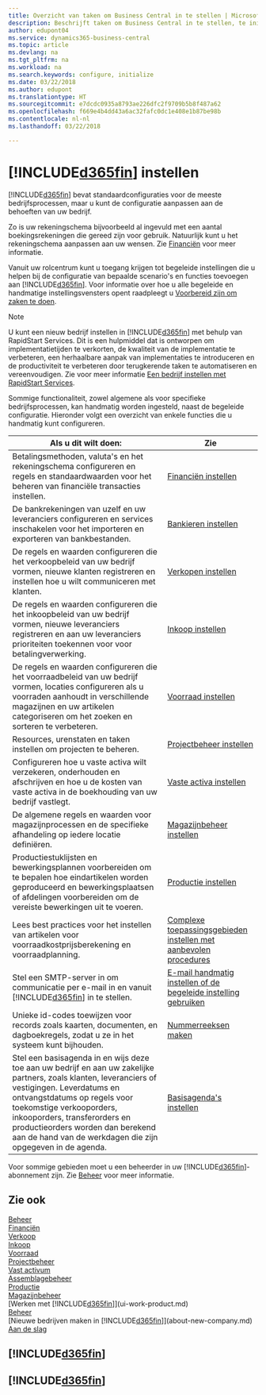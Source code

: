 ```yaml
---
title: Overzicht van taken om Business Central in te stellen | Microsoft Docs
description: Beschrijft taken om Business Central in te stellen, te initialiseren en te configureren naar uw behoeften.
author: edupont04
ms.service: dynamics365-business-central
ms.topic: article
ms.devlang: na
ms.tgt_pltfrm: na
ms.workload: na
ms.search.keywords: configure, initialize
ms.date: 03/22/2018
ms.author: edupont
ms.translationtype: HT
ms.sourcegitcommit: e7dcdc0935a8793ae226dfc2f9709b5b8f487a62
ms.openlocfilehash: f669e4b4dd43a6ac32fafc0dc1e408e1b87be98b
ms.contentlocale: nl-nl
ms.lasthandoff: 03/22/2018

---
```

# <a name="setting-up-included365finincludesd365finmdmd"></a>[!INCLUDE[d365fin](includes/d365fin_md.md)] instellen
[!INCLUDE[d365fin](includes/d365fin_md.md)] bevat standaardconfiguraties voor de meeste bedrijfsprocessen, maar u kunt de configuratie aanpassen aan de behoeften van uw bedrijf.

Zo is uw rekeningschema bijvoorbeeld al ingevuld met een aantal boekingsrekeningen die gereed zijn voor gebruik. Natuurlijk kunt u het rekeningschema aanpassen aan uw wensen. Zie [Financiën](finance.md) voor meer informatie.

Vanuit uw rolcentrum kunt u toegang krijgen tot begeleide instellingen die u helpen bij de configuratie van bepaalde scenario's en functies toevoegen aan [!INCLUDE[d365fin](includes/d365fin_md.md)]. Voor informatie over hoe u alle begeleide en handmatige instellingsvensters opent raadpleegt u [Voorbereid zijn om zaken te doen](ui-get-ready-business.md).

> [!NOTE]
> U kunt een nieuw bedrijf instellen in [!INCLUDE[d365fin](includes/d365fin_md.md)] met behulp van RapidStart Services. Dit is een hulpmiddel dat is ontworpen om implementatietijden te verkorten, de kwaliteit van de implementatie te verbeteren, een herhaalbare aanpak van implementaties te introduceren en de productiviteit te verbeteren door terugkerende taken te automatiseren en vereenvoudigen. Zie voor meer informatie [Een bedrijf instellen met RapidStart Services](admin-set-up-a-company-with-rapidstart.md).

Sommige functionaliteit, zowel algemene als voor specifieke bedrijfsprocessen, kan handmatig worden ingesteld, naast de begeleide configuratie. Hieronder volgt een overzicht van enkele functies die u handmatig kunt configureren.

| Als u dit wilt doen: | Zie |
| --- | --- |
| Betalingsmethoden, valuta's en het rekeningschema configureren en regels en standaardwaarden voor het beheren van financiële transacties instellen. |[Financiën instellen](finance-setup-finance.md) |
| De bankrekeningen van uzelf en uw leveranciers configureren en services inschakelen voor het importeren en exporteren van bankbestanden. |[Bankieren instellen](bank-setup-banking.md) |
| De regels en waarden configureren die het verkoopbeleid van uw bedrijf vormen, nieuwe klanten registreren en instellen hoe u wilt communiceren met klanten. |[Verkopen instellen](sales-setup-sales.md) |
| De regels en waarden configureren die het inkoopbeleid van uw bedrijf vormen, nieuwe leveranciers registreren en aan uw leveranciers prioriteiten toekennen voor voor betalingverwerking. |[Inkoop instellen](purchasing-setup-purchasing.md) |
| De regels en waarden configureren die het voorraadbeleid van uw bedrijf vormen, locaties configureren als u voorraden aanhoudt in verschillende magazijnen en uw artikelen categoriseren om het zoeken en sorteren te verbeteren. |[Voorraad instellen](inventory-setup-inventory.md) |
| Resources, urenstaten en taken instellen om projecten te beheren. |[Projectbeheer instellen](projects-setup-projects.md) |
| Configureren hoe u vaste activa wilt verzekeren, onderhouden en afschrijven en hoe u de kosten van vaste activa in de boekhouding van uw bedrijf vastlegt. |[Vaste activa instellen](fa-setup.md) |
|De algemene regels en waarden voor magazijnprocessen en de specifieke afhandeling op iedere locatie definiëren.|[Magazijnbeheer instellen](warehouse-setup-warehouse.md)|
|Productiestuklijsten en bewerkingsplannen voorbereiden om te bepalen hoe eindartikelen worden geproduceerd en bewerkingsplaatsen of afdelingen voorbereiden om de vereiste bewerkingen uit te voeren.|[Productie instellen](production-configure-production-processes.md)|
|Lees best practices voor het instellen van artikelen voor voorraadkostprijsberekening en voorraadplanning.|[Complexe toepassingsgebieden instellen met aanbevolen procedures](set-up-complex-application-areas-using-best-practices.md)|
|Stel een SMTP-server in om communicatie per e-mail in en vanuit [!INCLUDE[d365fin](includes/d365fin_md.md)] in te stellen.| [E-mail handmatig instellen of de begeleide instelling gebruiken](admin-how-setup-email.md)|
| Unieke id-codes toewijzen voor records zoals kaarten, documenten, en dagboekregels, zodat u ze in het systeem kunt bijhouden. |[Nummerreeksen maken](ui-create-number-series.md) |
|Stel een basisagenda in en wijs deze toe aan uw bedrijf en aan uw zakelijke partners, zoals klanten, leveranciers of vestigingen. Leverdatums en ontvangstdatums op regels voor toekomstige verkooporders, inkooporders, transferorders en productieorders worden dan berekend aan de hand van de werkdagen die zijn opgegeven in de agenda.|[Basisagenda's instellen](across-how-to-assign-base-calendars.md)|  

Voor sommige gebieden moet u een beheerder in uw [!INCLUDE[d365fin](includes/d365fin_md.md)]-abonnement zijn. Zie [Beheer](admin-setup-and-administration.md) voor meer informatie.  

## <a name="see-also"></a>Zie ook
[Beheer](admin-setup-and-administration.md)  
[Financiën](finance.md)  
[Verkoop](sales-manage-sales.md)  
[Inkoop](purchasing-manage-purchasing.md)  
[Voorraad](inventory-manage-inventory.md)    
[Projectbeheer](projects-manage-projects.md)  
[Vast activum](fa-manage.md)    
[Assemblagebeheer](assembly-assemble-items.md)  
[Productie](production-manage-manufacturing.md)  
[Magazijnbeheer](warehouse-manage-warehouse.md)  
[Werken met [!INCLUDE[d365fin](includes/d365fin_md.md)]](ui-work-product.md)  
[Beheer](admin-setup-and-administration.md)  
[Nieuwe bedrijven maken in [!INCLUDE[d365fin](includes/d365fin_md.md)]](about-new-company.md)  
[Aan de slag](product-get-started.md)  

## [!INCLUDE[d365fin](includes/free_trial_md.md)]  
## [!INCLUDE[d365fin](includes/training_link_md.md)]

